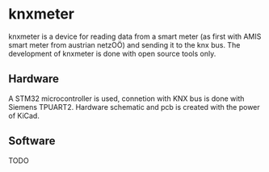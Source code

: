 # knxmeter
knxmeter is a device for reading data from a smart meter (as first with AMIS smart meter from austrian netzOÖ) and sending it to the knx bus. The development of knxmeter is done with open source tools only.

Hardware
--------
A STM32 microcontroller is used, connetion with KNX bus is done with Siemens TPUART2.
Hardware schematic and pcb is created with the power of KiCad.

Software
--------
TODO

